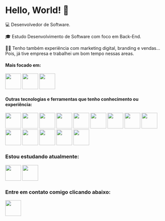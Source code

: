 # Hello, World! 👋

💻 Desenvolvedor de Software.

 🎓 Estudo Desenvolvimento de Software com foco em Back-End.

👩‍💻 Tenho também experiência com marketing digital, branding e vendas... Pois, já tive empresa e trabalhei um bom tempo nessas areas.

#### Mais focado em:

<img width="50" heigth="50"  src="https://cdn.jsdelivr.net/gh/devicons/devicon@latest/icons/csharp/csharp-original.svg" /> <img width="50" heigth="50" src="https://cdn.jsdelivr.net/gh/devicons/devicon@latest/icons/dotnetcore/dotnetcore-original.svg" /> <img width="50" heigth="50" src="https://cdn.jsdelivr.net/gh/devicons/devicon@latest/icons/javascript/javascript-original.svg"/>

#### Outras tecnologias e ferramentas que tenho conhecimento ou experiência:  
<img width="50" heigth="50" src="https://cdn.jsdelivr.net/gh/devicons/devicon@latest/icons/java/java-original-wordmark.svg" /> <img width="50" heigth="50" src="https://cdn.jsdelivr.net/gh/devicons/devicon@latest/icons/html5/html5-original-wordmark.svg" /> <img width="50" heigth="50" src="https://cdn.jsdelivr.net/gh/devicons/devicon@latest/icons/css3/css3-original-wordmark.svg" /> <img width="50" heigth="50" src="https://cdn.jsdelivr.net/gh/devicons/devicon@latest/icons/bootstrap/bootstrap-original-wordmark.svg" /> <img width="50" heigth="50" src="https://cdn.jsdelivr.net/gh/devicons/devicon@latest/icons/angular/angular-original.svg" /> <img width="50" heigth="50" src="https://cdn.jsdelivr.net/gh/devicons/devicon@latest/icons/docker/docker-original-wordmark.svg" /> <img width="50" heigth="50" src="https://cdn.jsdelivr.net/gh/devicons/devicon@latest/icons/azure/azure-original-wordmark.svg" /> <img width="50" heigth="50" src="https://cdn.jsdelivr.net/gh/devicons/devicon@latest/icons/microsoftsqlserver/microsoftsqlserver-original-wordmark.svg" /> <img width="50" heigth="50" src="https://cdn.jsdelivr.net/gh/devicons/devicon@latest/icons/vscode/vscode-original-wordmark.svg" /> <img width="50" heigth="50" src="https://cdn.jsdelivr.net/gh/devicons/devicon@latest/icons/mysql/mysql-original-wordmark.svg" /> <img width="50" heigth="50" src="https://cdn.jsdelivr.net/gh/devicons/devicon@latest/icons/postgresql/postgresql-original-wordmark.svg" /> <img width="50" heigth="50"  src="https://cdn.jsdelivr.net/gh/devicons/devicon@latest/icons/github/github-original-wordmark.svg" /> <img width="50" heigth="50"  src="https://cdn.jsdelivr.net/gh/devicons/devicon@latest/icons/git/git-original-wordmark.svg" /> <img width="50" heigth="50" src="https://cdn.jsdelivr.net/gh/devicons/devicon@latest/icons/photoshop/photoshop-original.svg" />

### Estou estudando atualmente:
<img width="50" heigth="50" src="https://cdn.jsdelivr.net/gh/devicons/devicon@latest/icons/amazonwebservices/amazonwebservices-original-wordmark.svg" /> <img width="50" heigth="50" src="https://cdn.jsdelivr.net/gh/devicons/devicon@latest/icons/kubernetes/kubernetes-plain-wordmark.svg" />
          
          
          
          
### Entre em contato comigo clicando abaixo:
<a href="https://br.linkedin.com/in/eufranor-filho-10468b153"><img width="50" heigth="50" src="https://cdn.jsdelivr.net/gh/devicons/devicon@latest/icons/linkedin/linkedin-original-wordmark.svg" /></a>         
          
          
          
          
          
          
          
          
          
          
          
          
          

          
          
